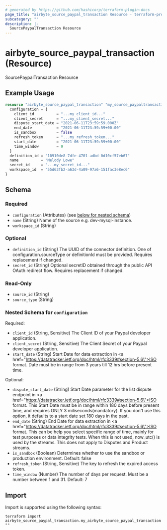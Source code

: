```yaml
---
# generated by https://github.com/hashicorp/terraform-plugin-docs
page_title: "airbyte_source_paypal_transaction Resource - terraform-provider-airbyte"
subcategory: ""
description: |-
  SourcePaypalTransaction Resource
---
```


# airbyte_source_paypal_transaction (Resource)

SourcePaypalTransaction Resource

## Example Usage

```terraform
resource "airbyte_source_paypal_transaction" "my_source_paypaltransaction" {
  configuration = {
    client_id          = "...my_client_id..."
    client_secret      = "...my_client_secret..."
    dispute_start_date = "2021-06-11T23:59:59.000Z"
    end_date           = "2021-06-11T23:59:59+00:00"
    is_sandbox         = false
    refresh_token      = "...my_refresh_token..."
    start_date         = "2021-06-11T23:59:59+00:00"
    time_window        = 9
  }
  definition_id = "10910de8-7dfe-4701-adbd-0d10cf57eb67"
  name          = "Melody Lowe"
  secret_id     = "...my_secret_id..."
  workspace_id  = "55d63fb2-a63d-4a09-97a6-151fac3e8ec6"
}
```

<!-- schema generated by tfplugindocs -->
## Schema

### Required

- `configuration` (Attributes) (see [below for nested schema](#nestedatt--configuration))
- `name` (String) Name of the source e.g. dev-mysql-instance.
- `workspace_id` (String)

### Optional

- `definition_id` (String) The UUID of the connector definition. One of configuration.sourceType or definitionId must be provided. Requires replacement if changed.
- `secret_id` (String) Optional secretID obtained through the public API OAuth redirect flow. Requires replacement if changed.

### Read-Only

- `source_id` (String)
- `source_type` (String)

<a id="nestedatt--configuration"></a>
### Nested Schema for `configuration`

Required:

- `client_id` (String, Sensitive) The Client ID of your Paypal developer application.
- `client_secret` (String, Sensitive) The Client Secret of your Paypal developer application.
- `start_date` (String) Start Date for data extraction in <a href=\"https://datatracker.ietf.org/doc/html/rfc3339#section-5.6\">ISO format</a>. Date must be in range from 3 years till 12 hrs before present time.

Optional:

- `dispute_start_date` (String) Start Date parameter for the list dispute endpoint in <a href=\"https://datatracker.ietf.org/doc/html/rfc3339#section-5.6\">ISO format</a>. This Start Date must be in range within 180 days before present time, and requires ONLY 3 miliseconds(mandatory). If you don't use this option, it defaults to a start date set 180 days in the past.
- `end_date` (String) End Date for data extraction in <a href=\"https://datatracker.ietf.org/doc/html/rfc3339#section-5.6\">ISO format</a>. This can be help you select specific range of time, mainly for test purposes  or data integrity tests. When this is not used, now_utc() is used by the streams. This does not apply to Disputes and Product streams.
- `is_sandbox` (Boolean) Determines whether to use the sandbox or production environment. Default: false
- `refresh_token` (String, Sensitive) The key to refresh the expired access token.
- `time_window` (Number) The number of days per request. Must be a number between 1 and 31. Default: 7

## Import

Import is supported using the following syntax:

```shell
terraform import airbyte_source_paypal_transaction.my_airbyte_source_paypal_transaction ""
```

